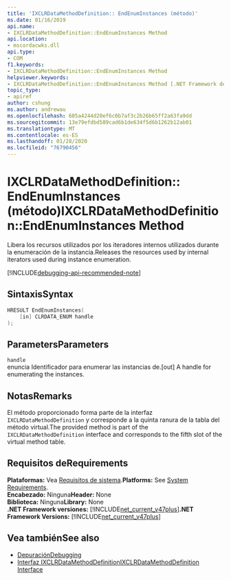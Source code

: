 ```yaml
---
title: 'IXCLRDataMethodDefinition:: EndEnumInstances (método)'
ms.date: 01/16/2019
api.name:
- IXCLRDataMethodDefinition::EndEnumInstances Method
api.location:
- mscordacwks.dll
api.type:
- COM
f1.keywords:
- IXCLRDataMethodDefinition::EndEnumInstances Method
helpviewer.keywords:
- IXCLRDataMethodDefinition::EndEnumInstances Method [.NET Framework debugging]
topic_type:
- apiref
author: cshung
ms.author: andrewau
ms.openlocfilehash: 605a4244d20ef6c0b7af3c2b26b65ff2a63fa9dd
ms.sourcegitcommit: 13e79efdbd589cad6b1de634f5d6b1262b12ab01
ms.translationtype: MT
ms.contentlocale: es-ES
ms.lasthandoff: 01/28/2020
ms.locfileid: "76790456"
---
```

# <a name="ixclrdatamethoddefinitionendenuminstances-method"></a><span data-ttu-id="dbe08-102">IXCLRDataMethodDefinition:: EndEnumInstances (método)</span><span class="sxs-lookup"><span data-stu-id="dbe08-102">IXCLRDataMethodDefinition::EndEnumInstances Method</span></span>

<span data-ttu-id="dbe08-103">Libera los recursos utilizados por los iteradores internos utilizados durante la enumeración de la instancia.</span><span class="sxs-lookup"><span data-stu-id="dbe08-103">Releases the resources used by internal iterators used during instance enumeration.</span></span>

[!INCLUDE[debugging-api-recommended-note](../../../../includes/debugging-api-recommended-note.md)]

## <a name="syntax"></a><span data-ttu-id="dbe08-104">Sintaxis</span><span class="sxs-lookup"><span data-stu-id="dbe08-104">Syntax</span></span>

```cpp
HRESULT EndEnumInstances(
    [in] CLRDATA_ENUM handle
);
```

## <a name="parameters"></a><span data-ttu-id="dbe08-105">Parameters</span><span class="sxs-lookup"><span data-stu-id="dbe08-105">Parameters</span></span>

`handle`\
<span data-ttu-id="dbe08-106">enuncia Identificador para enumerar las instancias de.</span><span class="sxs-lookup"><span data-stu-id="dbe08-106">[out] A handle for enumerating the instances.</span></span>

## <a name="remarks"></a><span data-ttu-id="dbe08-107">Notas</span><span class="sxs-lookup"><span data-stu-id="dbe08-107">Remarks</span></span>

<span data-ttu-id="dbe08-108">El método proporcionado forma parte de la interfaz `IXCLRDataMethodDefinition` y corresponde a la quinta ranura de la tabla del método virtual.</span><span class="sxs-lookup"><span data-stu-id="dbe08-108">The provided method is part of the `IXCLRDataMethodDefinition` interface and corresponds to the fifth slot of the virtual method table.</span></span>

## <a name="requirements"></a><span data-ttu-id="dbe08-109">Requisitos de</span><span class="sxs-lookup"><span data-stu-id="dbe08-109">Requirements</span></span>

<span data-ttu-id="dbe08-110">**Plataformas:** Vea [Requisitos de sistema](../../../../docs/framework/get-started/system-requirements.md).</span><span class="sxs-lookup"><span data-stu-id="dbe08-110">**Platforms:** See [System Requirements](../../../../docs/framework/get-started/system-requirements.md).</span></span>  
<span data-ttu-id="dbe08-111">**Encabezado:** Ninguna</span><span class="sxs-lookup"><span data-stu-id="dbe08-111">**Header:** None</span></span>  
<span data-ttu-id="dbe08-112">**Biblioteca:** Ninguna</span><span class="sxs-lookup"><span data-stu-id="dbe08-112">**Library:** None</span></span>  
<span data-ttu-id="dbe08-113">**.NET Framework versiones:** [!INCLUDE[net_current_v47plus](../../../../includes/net-current-v47plus.md)]</span><span class="sxs-lookup"><span data-stu-id="dbe08-113">**.NET Framework Versions:** [!INCLUDE[net_current_v47plus](../../../../includes/net-current-v47plus.md)]</span></span>  

## <a name="see-also"></a><span data-ttu-id="dbe08-114">Vea también</span><span class="sxs-lookup"><span data-stu-id="dbe08-114">See also</span></span>

- [<span data-ttu-id="dbe08-115">Depuración</span><span class="sxs-lookup"><span data-stu-id="dbe08-115">Debugging</span></span>](index.md)
- [<span data-ttu-id="dbe08-116">Interfaz IXCLRDataMethodDefinition</span><span class="sxs-lookup"><span data-stu-id="dbe08-116">IXCLRDataMethodDefinition Interface</span></span>](ixclrdatamethoddefinition-interface.md)
